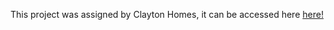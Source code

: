This project was assigned by Clayton Homes, it can be accessed here  [here!](https://mochacosine1206.github.io/homes/)
